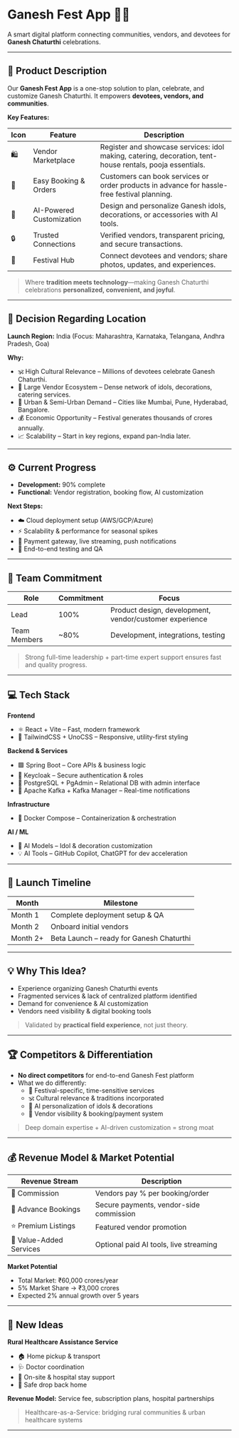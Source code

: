 # Ganesh Fest App 🎉🐘

A smart digital platform connecting communities, vendors, and devotees for **Ganesh Chaturthi** celebrations.

---

## 🌟 Product Description
Our **Ganesh Fest App** is a one-stop solution to plan, celebrate, and customize Ganesh Chaturthi. It empowers **devotees, vendors, and communities**.

**Key Features:**

| Icon | Feature | Description |
|------|---------|-------------|
| 🛍️ | Vendor Marketplace | Register and showcase services: idol making, catering, decoration, tent-house rentals, pooja essentials. |
| 📅 | Easy Booking & Orders | Customers can book services or order products in advance for hassle-free festival planning. |
| 🤖 | AI-Powered Customization | Design and personalize Ganesh idols, decorations, or accessories with AI tools. |
| 🔒 | Trusted Connections | Verified vendors, transparent pricing, and secure transactions. |
| 🎊 | Festival Hub | Connect devotees and vendors; share photos, updates, and experiences. |

> Where **tradition meets technology**—making Ganesh Chaturthi celebrations **personalized, convenient, and joyful**.

---

## 📍 Decision Regarding Location
**Launch Region:** India (Focus: Maharashtra, Karnataka, Telangana, Andhra Pradesh, Goa)

**Why:**
- 🕉️ High Cultural Relevance – Millions of devotees celebrate Ganesh Chaturthi.  
- 🏪 Large Vendor Ecosystem – Dense network of idols, decorations, catering services.  
- 🌆 Urban & Semi-Urban Demand – Cities like Mumbai, Pune, Hyderabad, Bangalore.  
- 💰 Economic Opportunity – Festival generates thousands of crores annually.  
- 📈 Scalability – Start in key regions, expand pan-India later.

---

## ⚙️ Current Progress
- **Development:** 90% complete  
- **Functional:** Vendor registration, booking flow, AI customization  

**Next Steps:**
- ☁️ Cloud deployment setup (AWS/GCP/Azure)  
- ⚡ Scalability & performance for seasonal spikes  
- 🔗 Payment gateway, live streaming, push notifications  
- 🧪 End-to-end testing and QA  

---

## 👥 Team Commitment
| Role | Commitment | Focus |
|------|------------|-------|
| Lead | 100% | Product design, development, vendor/customer experience |
| Team Members | ~80% | Development, integrations, testing |

> Strong full-time leadership + part-time expert support ensures fast and quality progress.

---

## 💻 Tech Stack

**Frontend**
- ⚛️ React + Vite – Fast, modern framework  
- 🎨 TailwindCSS + UnoCSS – Responsive, utility-first styling  

**Backend & Services**
- 🟩 Spring Boot – Core APIs & business logic  
- 🔑 Keycloak – Secure authentication & roles  
- 🐘 PostgreSQL + PgAdmin – Relational DB with admin interface  
- 🔄 Apache Kafka + Kafka Manager – Real-time notifications  

**Infrastructure**
- 🐳 Docker Compose – Containerization & orchestration  

**AI / ML**
- 🤖 AI Models – Idol & decoration customization  
- 💡 AI Tools – GitHub Copilot, ChatGPT for dev acceleration  

---

## 📆 Launch Timeline

| Month | Milestone |
|-------|-----------|
| Month 1 | Complete deployment setup & QA |
| Month 2 | Onboard initial vendors |
| Month 2+ | Beta Launch – ready for Ganesh Chaturthi |

---

## 💡 Why This Idea?
- Experience organizing Ganesh Chaturthi events  
- Fragmented services & lack of centralized platform identified  
- Demand for convenience & AI customization  
- Vendors need visibility & digital booking tools  

> Validated by **practical field experience**, not just theory.

---

## 🏆 Competitors & Differentiation
- **No direct competitors** for end-to-end Ganesh Fest platform  
- What we do differently:  
  - 🎯 Festival-specific, time-sensitive services  
  - 🕉️ Cultural relevance & traditions incorporated  
  - 🤖 AI personalization of idols & decorations  
  - 🏪 Vendor visibility & booking/payment system  

> Deep domain expertise + AI-driven customization = strong moat

---

## 💰 Revenue Model & Market Potential

| Revenue Stream | Description |
|----------------|-------------|
| 💸 Commission | Vendors pay % per booking/order |
| 📝 Advance Bookings | Secure payments, vendor-side commission |
| ⭐ Premium Listings | Featured vendor promotion |
| 🔧 Value-Added Services | Optional paid AI tools, live streaming |

**Market Potential**
- Total Market: ₹60,000 crores/year  
- 5% Market Share → ₹3,000 crores  
- Expected 2% annual growth over 5 years  

---

## 🌱 New Ideas
**Rural Healthcare Assistance Service**
- 🏠 Home pickup & transport  
- 🩺 Doctor coordination  
- 🏥 On-site & hospital stay support  
- 🚗 Safe drop back home  

**Revenue Model:** Service fee, subscription plans, hospital partnerships  

> Healthcare-as-a-Service: bridging rural communities & urban healthcare systems  

---

